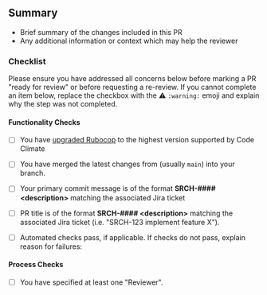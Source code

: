 ## Summary
- Brief summary of the changes included in this PR
- Any additional information or context which may help the reviewer

### Checklist
Please ensure you have addressed all concerns below before marking a PR "ready for review" or before requesting a re-review. If you cannot complete an item below, replace the checkbox with the ⚠️ `:warning:` emoji and explain why the step was not completed.
 
#### Functionality Checks

- [ ] You have [upgraded Rubocop](https://github.com/GSA/searchgov_style#upgrading-rubocop) to the highest version supported by Code Climate

- [ ] You have merged the latest changes from (usually `main`) into your branch.

- [ ] Your primary commit message is of the format **SRCH-#### \<description\>** matching the associated Jira ticket

- [ ] PR title is of the format **SRCH-#### \<description\>** matching the associated Jira ticket (i.e. "SRCH-123 implement feature X").

- [ ] Automated checks pass, if applicable. If checks do not pass, explain reason for failures:

#### Process Checks

- [ ] You have specified at least one "Reviewer".